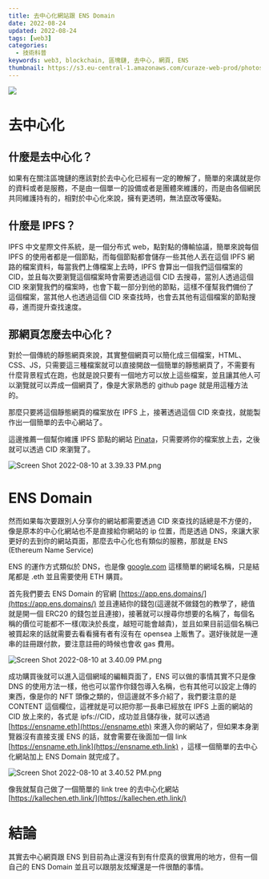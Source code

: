 ```yaml
---
title: 去中心化網站跟 ENS Domain
date: 2022-08-24
updated: 2022-08-24
tags: [web3]
categories:
  - 技術科普
keywords: web3, blockchain, 區塊鏈, 去中心, 網頁, ENS
thumbnail: https://s3.eu-central-1.amazonaws.com/curaze-web-prod/photos/shares/WEB3-WEB2.0-WEB1.0.png
---
```


![](https://s3.eu-central-1.amazonaws.com/curaze-web-prod/photos/shares/WEB3-WEB2.0-WEB1.0.png)

<!-- more -->

# 去中心化

## 什麼是去中心化？

如果有在關注區塊鏈的應該對於去中心化已經有一定的瞭解了，簡單的來講就是你的資料或者是服務，不是由一個單一的設備或者是團體來維護的，而是由各個網民共同維護持有的，相對於中心化來說，擁有更透明，無法竄改等優點。

## 什麼是 IPFS？

IPFS 中文星際文件系統，是一個分布式 web，點對點的傳輸協議，簡單來說每個 IPFS 的使用者都是一個節點，而每個節點都會儲存一些其他人丟在這個 IPFS 網路的檔案資料，每當我們上傳檔案上去時，IPFS 會算出一個我們這個檔案的 CID，並且每次要瀏覽這個檔案時會需要透過這個 CID 去搜尋，當別人透過這個 CID 來瀏覽我們的檔案時，也會下載一部分到他的節點，這樣不僅幫我們備份了這個檔案，當其他人也透過這個 CID 來查找時，也會去其他有這個檔案的節點搜尋，進而提升查找速度。

## 那網頁怎麼去中心化？

對於一個傳統的靜態網頁來說，其實整個網頁可以簡化成三個檔案，HTML、CSS、JS，只需要這三種檔案就可以直接開啟一個簡單的靜態網頁了，不需要有什麼背景程式在跑，也就是說只要有一個地方可以放上這些檔案，並且讓其他人可以瀏覽就可以弄成一個網頁了，像是大家熟悉的 github page 就是用這種方法的。

那麼只要將這個靜態網頁的檔案放在 IPFS 上，接著透過這個 CID 來查找，就能製作出一個簡單的去中心網站了。

這邊推薦一個幫你維護 IPFS 節點的網站 [Pinata](https://app.pinata.cloud/)，只需要將你的檔案放上去，之後就可以透過 CID 來瀏覽了。

![Screen Shot 2022-08-10 at 3.39.33 PM.png](/blog/assets/Screen_Shot_2022-08-10_at_3.39.33_PM.png)

# ENS Domain

然而如果每次要跟別人分享你的網站都需要透過 CID 來查找的話總是不方便的，像是原本的中心化網站也不是直接給你網站的 ip 位置，而是透過 DNS，來讓大家更好的去到你的網站頁面，那麼去中心化也有類似的服務，那就是 ENS (Ethereum Name Service)

ENS 的運作方式類似於 DNS，也是像 [google.com](http://google.com) 這樣簡單的網域名稱，只是結尾都是 .eth 並且需要使用 ETH 購買。

首先我們要去 ENS Domain 的官網 [https://app.ens.domains/](https://app.ens.domains/) 並且連結你的錢包(這邊就不做錢包的教學了，總值就是開一個 ERC20 的錢包並且連接)，接著就可以搜尋你想要的名稱了，每個名稱的價位可能都不一樣(取決於長度，越短可能會越貴)，並且如果目前這個名稱已被買起來的話就需要去看看擁有者有沒有在 opensea 上販售了。選好後就是一連串的註冊跟付款，要注意註冊的時候也會收 gas 費用。

![Screen Shot 2022-08-10 at 3.40.09 PM.png](/blog/assets/Screen_Shot_2022-08-10_at_3.40.09_PM.png)

成功購買後就可以進入這個網域的編輯頁面了，ENS 可以做的事情其實不只是像 DNS 的使用方法一樣，他也可以當作你錢包導入名稱，也有其他可以設定上傳的東西，像是你的 NFT 頭像之類的，但這邊就不多介紹了，我們要注意的是 CONTENT 這個欄位，這裡就是可以把你那一長串已經放在 IPFS 上面的網站的 CID 放上來的，各式是 ipfs://CID，成功並且儲存後，就可以透過 [https://ensname.eth](https://ensname.eth) 來進入你的網站了，但如果本身瀏覽器沒有直接支援 ENS 的話，就會需要在後面加一個 link [https://ensname.eth.link](https://ensname.eth.link) ，這樣一個簡單的去中心化網站加上 ENS Domain 就完成了。

![Screen Shot 2022-08-10 at 3.40.52 PM.png](/blog/assets/Screen_Shot_2022-08-10_at_3.40.52_PM.png)

像我就幫自己做了一個簡單的 link tree 的去中心化網站 [https://kallechen.eth.link/](https://kallechen.eth.link/)

# 結論

其實去中心網頁跟 ENS 到目前為止還沒有到有什麼真的很實用的地方，但有一個自己的 ENS Domain 並且可以跟朋友炫耀還是一件很酷的事情。
